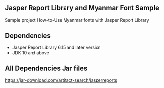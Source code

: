 ## Jasper Report Library and Myanmar Font Sample
Sample project How-to-Use Myanmar fonts with Jasper Report Library 

## Dependencies
- Jasper Report Library 6.15 and later version
- JDK 10 and above

## All Dependencies Jar files
https://jar-download.com/artifact-search/jasperreports
